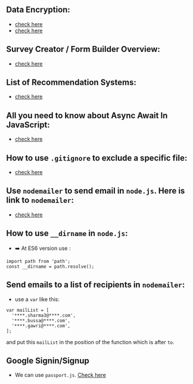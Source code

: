 ## Data Encryption:
- [check here](https://github.com/dcodeIO/bcrypt.js)
- [check here](https://stackoverflow.com/questions/6951867/nodejs-bcrypt-vs-native-crypto)

## Survey Creator / Form Builder Overview:
- [check here](https://surveyjs.io/survey-creator/documentation/overview)

## List of Recommendation Systems:
- [check here](https://github.com/grahamjenson/list_of_recommender_systems)

## All you need to know about Async Await In JavaScript:

- [check here](https://medium.com/technofunnel/javascript-async-await-c83b15950a71)

## How to use ```.gitignore``` to exclude a specific file:

- [check here](https://stackoverflow.com/questions/30227858/gitignore-exclude-specific-file)

## Use ```nodemailer``` to send email in ```node.js```. Here is link to ```nodemailer```:

- [check here](https://nodemailer.com/message/)

## How to use ```__dirname``` in ```node.js```:

- ➡️ At ES6 version use :

```
import path from 'path';
const __dirname = path.resolve();
```

## Send emails to a list of recipients in ```nodemailer```:

- use a ```var``` like this:

```
var mailList = [
  '****.sharma3@****.com',
  '****.bussa@****.com',
  '****.gawri@****.com',
];
```
and put this ```mailList``` in the position of the function which is after ```to```.  


## Google Signin/Signup

- We can use ```passport.js```. [Check here](https://www.passportjs.org/)